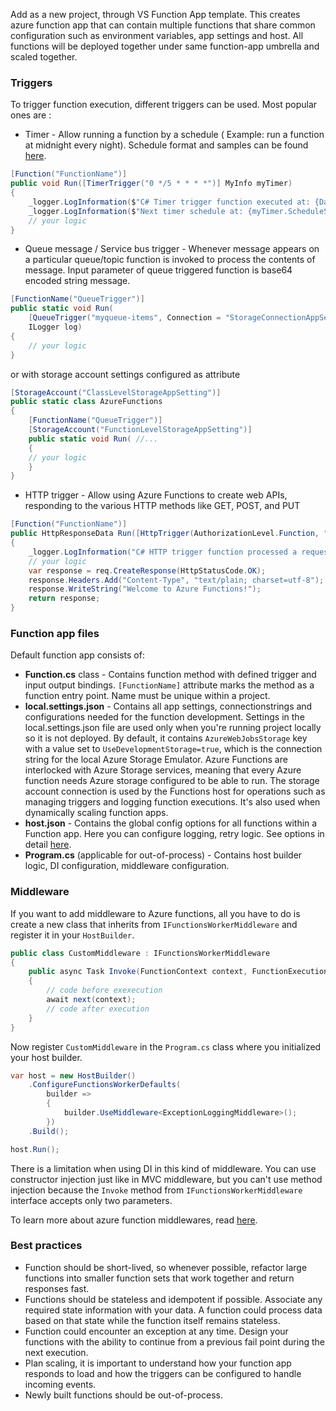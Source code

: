 Add as a new project, through VS Function App template. This creates azure function app that can contain multiple functions that share common configuration such as environment variables, app settings and host.
All functions will be deployed together under same function-app umbrella and  scaled together.

### Triggers

To trigger function execution, different triggers can be used. Most popular ones are :

* Timer - Allow running a function by a schedule ( Example: run a function at midnight every night). Schedule format and samples can be found [here](https://docs.microsoft.com/en-us/azure/azure-functions/functions-bindings-timer?tabs=csharp#ncrontab-expressions).

```c#
[Function("FunctionName")]
public void Run([TimerTrigger("0 */5 * * * *")] MyInfo myTimer)
{
	_logger.LogInformation($"C# Timer trigger function executed at: {DateTime.Now}");
	_logger.LogInformation($"Next timer schedule at: {myTimer.ScheduleStatus.Next}");
	// your logic
}
```

* Queue message / Service bus trigger - Whenever message appears on a particular queue/topic function is invoked to process the contents of message. Input parameter of queue triggered function is base64 encoded string message.

```c#
[FunctionName("QueueTrigger")]
public static void Run(
	[QueueTrigger("myqueue-items", Connection = "StorageConnectionAppSetting")] string myQueueItem,
	ILogger log)
{
	// your logic
}
```

or with storage account settings configured as attribute

```c#
[StorageAccount("ClassLevelStorageAppSetting")]
public static class AzureFunctions
{
	[FunctionName("QueueTrigger")]
	[StorageAccount("FunctionLevelStorageAppSetting")]
	public static void Run( //...
	{
	// your logic
	}
}
```

* HTTP trigger - Allow using Azure Functions to create web APIs, responding to the various HTTP methods like GET, POST, and PUT

```c#
[Function("FunctionName")]
public HttpResponseData Run([HttpTrigger(AuthorizationLevel.Function, "get", "post")] HttpRequestData req)
{
	_logger.LogInformation("C# HTTP trigger function processed a request.");
	// your logic
	var response = req.CreateResponse(HttpStatusCode.OK);
	response.Headers.Add("Content-Type", "text/plain; charset=utf-8");
	response.WriteString("Welcome to Azure Functions!");
	return response;
}
```

### Function app files

Default function app consists of:

* **Function.cs** class - Contains function method with defined trigger and input output bindings. ``[FunctionName]`` attribute marks the method as a function entry point. Name must be unique within a project.
* **local.settings.json** - Contains all app settings, connectionstrings and configurations needed for the function development. Settings in the local.settings.json file are used only when you're running project locally so it is not deployed. By default, it contains  ``AzureWebJobsStorage`` key with a value set to ``UseDevelopmentStorage=true``, which is the connection string for the local Azure Storage Emulator.
Azure Functions are interlocked with Azure Storage services, meaning that every Azure function needs Azure storage configured to be able to run. The storage account connection is used by the Functions host for operations such as managing triggers and logging function executions. It's also used when dynamically scaling function apps.
* **host.json** - Contains the global config options for all functions within a Function app. Here you can configure logging, retry logic. See options in detail [here](https://docs.microsoft.com/en-us/azure/azure-functions/functions-host-json#sample-hostjson-file).
* **Program.cs**  (applicable for out-of-process) - Contains host builder logic, DI configuration, middleware configuration.

### Middleware

If you want to add middleware to Azure functions, all you have to do is create a new class that inherits from ``IFunctionsWorkerMiddleware`` and register it in your ``HostBuilder``.

```c#
public class CustomMiddleware : IFunctionsWorkerMiddleware
{
    public async Task Invoke(FunctionContext context, FunctionExecutionDelegate next)
    {
        // code before exexecution
        await next(context);
        // code after execution
    }
}
```

Now register ``CustomMiddleware`` in the ``Program.cs`` class where you initialized your host builder.

```c#
var host = new HostBuilder()
    .ConfigureFunctionsWorkerDefaults(
        builder =>
        {
            builder.UseMiddleware<ExceptionLoggingMiddleware>();
        })
    .Build();

host.Run();
```

There is a limitation when using DI in this kind of middleware. You can use constructor injection just like in MVC middleware, but you can't use method injection because the ``Invoke`` method from ``IFunctionsWorkerMiddleware`` interface accepts only two parameters.

To learn more about azure function middlewares, read [here](https://learn.microsoft.com/en-us/azure/azure-functions/dotnet-isolated-process-guide#middleware).

### Best practices

* Function should be short-lived, so whenever possible, refactor large functions into smaller function sets that work together and return responses fast.
* Functions should be stateless and idempotent if possible. Associate any required state information with your data. A function could process data based on that state while the function itself remains stateless.
* Function could encounter an exception at any time. Design your functions with the ability to continue from a previous fail point during the next execution.
* Plan scaling, it is important to understand how your function app responds to load and how the triggers can be configured to handle incoming events.
* Newly built functions should be out-of-process.

